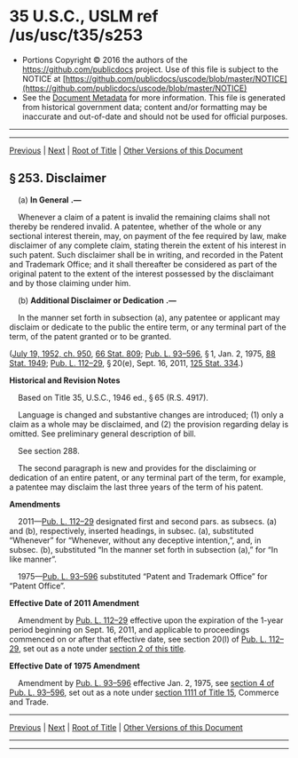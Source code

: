 ---
---

# 35 U.S.C., USLM ref /us/usc/t35/s253

* Portions Copyright © 2016 the authors of the https://github.com/publicdocs project.
  Use of this file is subject to the NOTICE at [https://github.com/publicdocs/uscode/blob/master/NOTICE](https://github.com/publicdocs/uscode/blob/master/NOTICE)
* See the [Document Metadata](././../../../../..//README.md) for more information.
  This file is generated from historical government data; content and/or formatting may be inaccurate and out-of-date and should not be used for official purposes.

----------
----------

[Previous](./../../../../..//us/usc/t35/ptIII/ch25/m__us_usc_t35_s252.md) | [Next](./../../../../..//us/usc/t35/ptIII/ch25/m__us_usc_t35_s254.md) | [Root of Title](./../../../../../) | [Other Versions of this Document](https://publicdocs.github.io/go/links?ns=uslm&ref=%2Fus%2Fusc%2Ft35%2Fs253)

## § 253. Disclaimer

    (a)  __In General__  __.—__ 

    Whenever a claim of a patent is invalid the remaining claims shall not thereby be rendered invalid. A patentee, whether of the whole or any sectional interest therein, may, on payment of the fee required by law, make disclaimer of any complete claim, stating therein the extent of his interest in such patent. Such disclaimer shall be in writing, and recorded in the Patent and Trademark Office; and it shall thereafter be considered as part of the original patent to the extent of the interest possessed by the disclaimant and by those claiming under him.

    (b)  __Additional Disclaimer or Dedication__  __.—__ 

    In the manner set forth in subsection (a), any patentee or applicant may disclaim or dedicate to the public the entire term, or any terminal part of the term, of the patent granted or to be granted.

([July 19, 1952, ch. 950][/us/act/1952-07-19/ch950], [66 Stat. 809][/us/stat/66/809]; [Pub. L. 93–596][/us/pl/93/596], § 1, Jan. 2, 1975, [88 Stat. 1949][/us/stat/88/1949]; [Pub. L. 112–29][/us/pl/112/29], § 20(e), Sept. 16, 2011, [125 Stat. 334][/us/stat/125/334].)

 __Historical and Revision Notes__ 

    Based on Title 35, U.S.C., 1946 ed., § 65 (R.S. 4917).

    Language is changed and substantive changes are introduced; (1) only a claim as a whole may be disclaimed, and (2) the provision regarding delay is omitted. See preliminary general description of bill.

    See section 288.

    The second paragraph is new and provides for the disclaiming or dedication of an entire patent, or any terminal part of the term, for example, a patentee may disclaim the last three years of the term of his patent.

 __Amendments__ 

    2011—[Pub. L. 112–29][/us/pl/112/29] designated first and second pars. as subsecs. (a) and (b), respectively, inserted headings, in subsec. (a), substituted “Whenever” for “Whenever, without any deceptive intention,”, and, in subsec. (b), substituted “In the manner set forth in subsection (a),” for “In like manner”.

    1975—[Pub. L. 93–596][/us/pl/93/596] substituted “Patent and Trademark Office” for “Patent Office”.

 __Effective Date of 2011 Amendment__ 

    Amendment by [Pub. L. 112–29][/us/pl/112/29] effective upon the expiration of the 1-year period beginning on Sept. 16, 2011, and applicable to proceedings commenced on or after that effective date, see section 20(l) of [Pub. L. 112–29][/us/pl/112/29], set out as a note under [section 2 of this title][/us/usc/t35/s2].

 __Effective Date of 1975 Amendment__ 

    Amendment by [Pub. L. 93–596][/us/pl/93/596] effective Jan. 2, 1975, see [section 4 of Pub. L. 93–596][/us/pl/93/596/s4], set out as a note under [section 1111 of Title 15][/us/usc/t15/s1111], Commerce and Trade.

----------

[Previous](./../../../../..//us/usc/t35/ptIII/ch25/m__us_usc_t35_s252.md) | [Next](./../../../../..//us/usc/t35/ptIII/ch25/m__us_usc_t35_s254.md) | [Root of Title](./../../../../../) | [Other Versions of this Document](https://publicdocs.github.io/go/links?ns=uslm&ref=%2Fus%2Fusc%2Ft35%2Fs253)

----------
----------

[/us/act/1952-07-19/ch950]: https://publicdocs.github.io/go/links?ns=uslm&ref=%2Fus%2Fact%2F1952-07-19%2Fch950
[/us/stat/66/809]: https://publicdocs.github.io/go/links?ns=uslm&ref=%2Fus%2Fstat%2F66%2F809
[/us/pl/93/596]: https://publicdocs.github.io/go/links?ns=uslm&ref=%2Fus%2Fpl%2F93%2F596
[/us/stat/88/1949]: https://publicdocs.github.io/go/links?ns=uslm&ref=%2Fus%2Fstat%2F88%2F1949
[/us/pl/112/29]: https://publicdocs.github.io/go/links?ns=uslm&ref=%2Fus%2Fpl%2F112%2F29
[/us/stat/125/334]: https://publicdocs.github.io/go/links?ns=uslm&ref=%2Fus%2Fstat%2F125%2F334
[/us/pl/112/29]: https://publicdocs.github.io/go/links?ns=uslm&ref=%2Fus%2Fpl%2F112%2F29
[/us/pl/93/596]: https://publicdocs.github.io/go/links?ns=uslm&ref=%2Fus%2Fpl%2F93%2F596
[/us/pl/112/29]: https://publicdocs.github.io/go/links?ns=uslm&ref=%2Fus%2Fpl%2F112%2F29
[/us/pl/112/29]: https://publicdocs.github.io/go/links?ns=uslm&ref=%2Fus%2Fpl%2F112%2F29
[/us/usc/t35/s2]: https://publicdocs.github.io/go/links?ns=uslm&ref=%2Fus%2Fusc%2Ft35%2Fs2
[/us/pl/93/596]: https://publicdocs.github.io/go/links?ns=uslm&ref=%2Fus%2Fpl%2F93%2F596
[/us/pl/93/596/s4]: https://publicdocs.github.io/go/links?ns=uslm&ref=%2Fus%2Fpl%2F93%2F596%2Fs4
[/us/usc/t15/s1111]: https://publicdocs.github.io/go/links?ns=uslm&ref=%2Fus%2Fusc%2Ft15%2Fs1111


